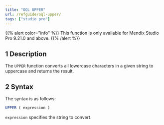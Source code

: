 ```yaml
---
title: "OQL UPPER"
url: /refguide/oql-upper/
tags: ["studio pro"]
---
```


{{% alert color="info" %}}
This function is only available for Mendix Studio Pro 9.21.0 and above.
{{% /alert %}}

## 1 Description

The `UPPER` function converts all lowercase characters in a given string to uppercase and returns the result.

## 2 Syntax

The syntax is as follows:

```sql
UPPER ( expression )
```

`expression` specifies the string to convert.

